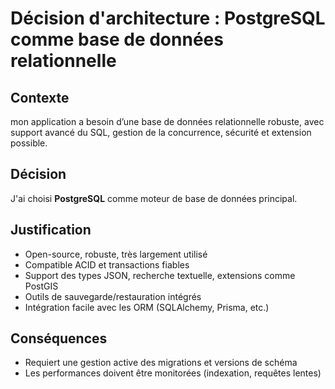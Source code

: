 # Décision d'architecture : PostgreSQL comme base de données relationnelle

## Contexte

mon application a besoin d’une base de données relationnelle robuste, avec support avancé du SQL, gestion de la concurrence, sécurité et extension possible.

## Décision

J'ai choisi **PostgreSQL** comme moteur de base de données principal.

## Justification

- Open-source, robuste, très largement utilisé
- Compatible ACID et transactions fiables
- Support des types JSON, recherche textuelle, extensions comme PostGIS
- Outils de sauvegarde/restauration intégrés
- Intégration facile avec les ORM (SQLAlchemy, Prisma, etc.)

## Conséquences

- Requiert une gestion active des migrations et versions de schéma
- Les performances doivent être monitorées (indexation, requêtes lentes)